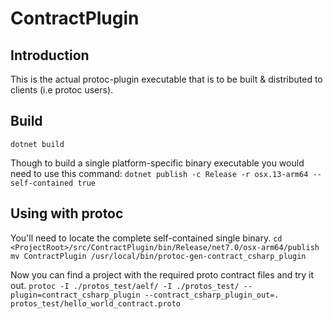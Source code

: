# ContractPlugin

## Introduction

This is the actual protoc-plugin executable that is to be built & distributed to clients (i.e protoc users).

## Build

``
dotnet build
``

Though to build a single platform-specific binary executable you would need to use this command:
``
dotnet publish -c Release -r osx.13-arm64 --self-contained true
``

## Using with protoc

You'll need to locate the complete self-contained single binary.
``
cd <ProjectRoot>/src/ContractPlugin/bin/Release/net7.0/osx-arm64/publish
mv ContractPlugin /usr/local/bin/protoc-gen-contract_csharp_plugin
``

Now you can find a project with the required proto contract files and try it out.
``
protoc -I ./protos_test/aelf/ -I ./protos_test/ --plugin=contract_csharp_plugin --contract_csharp_plugin_out=. protos_test/hello_world_contract.proto
``
